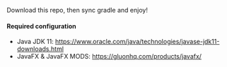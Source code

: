 Download this repo, then sync gradle and enjoy!

#### Required configuration

- Java JDK 11: https://www.oracle.com/java/technologies/javase-jdk11-downloads.html
- JavaFX & JavaFX MODS: https://gluonhq.com/products/javafx/